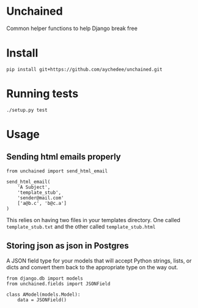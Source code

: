 Unchained
=========

Common helper functions to help Django break free

Install
=======

    pip install git+https://github.com/aychedee/unchained.git


Running tests
=============

    ./setup.py test


Usage
=====


Sending html emails properly
----------------------------

    from unchained import send_html_email

    send_html_email(
        'A Subject',
        'template_stub',
        'sender@mail.com'
        ['a@b.c', 'b@c.a']
    )

This relies on having two files in your templates directory. One called
`template_stub.txt` and the other called `template_stub.html`


Storing json as json in Postgres
--------------------------------

A JSON field type for your models that will accept Python strings, lists, or
dicts and convert them back to the appropriate type on the way out.

    from django.db import models
    from unchained.fields import JSONField

    class AModel(models.Model):
        data = JSONField()
